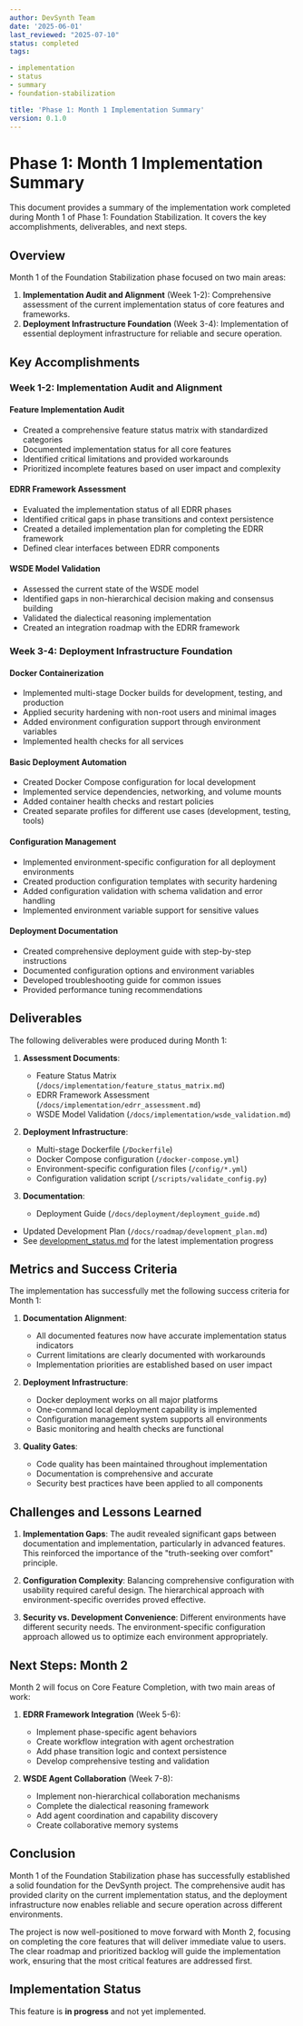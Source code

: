 ```yaml
---
author: DevSynth Team
date: '2025-06-01'
last_reviewed: "2025-07-10"
status: completed
tags:

- implementation
- status
- summary
- foundation-stabilization

title: 'Phase 1: Month 1 Implementation Summary'
version: 0.1.0
---
```


# Phase 1: Month 1 Implementation Summary

This document provides a summary of the implementation work completed during Month 1 of Phase 1: Foundation Stabilization. It covers the key accomplishments, deliverables, and next steps.

## Overview

Month 1 of the Foundation Stabilization phase focused on two main areas:

1. **Implementation Audit and Alignment** (Week 1-2): Comprehensive assessment of the current implementation status of core features and frameworks.
2. **Deployment Infrastructure Foundation** (Week 3-4): Implementation of essential deployment infrastructure for reliable and secure operation.


## Key Accomplishments

### Week 1-2: Implementation Audit and Alignment

#### Feature Implementation Audit

- Created a comprehensive feature status matrix with standardized categories
- Documented implementation status for all core features
- Identified critical limitations and provided workarounds
- Prioritized incomplete features based on user impact and complexity


#### EDRR Framework Assessment

- Evaluated the implementation status of all EDRR phases
- Identified critical gaps in phase transitions and context persistence
- Created a detailed implementation plan for completing the EDRR framework
- Defined clear interfaces between EDRR components


#### WSDE Model Validation

- Assessed the current state of the WSDE model
- Identified gaps in non-hierarchical decision making and consensus building
- Validated the dialectical reasoning implementation
- Created an integration roadmap with the EDRR framework


### Week 3-4: Deployment Infrastructure Foundation

#### Docker Containerization

- Implemented multi-stage Docker builds for development, testing, and production
- Applied security hardening with non-root users and minimal images
- Added environment configuration support through environment variables
- Implemented health checks for all services


#### Basic Deployment Automation

- Created Docker Compose configuration for local development
- Implemented service dependencies, networking, and volume mounts
- Added container health checks and restart policies
- Created separate profiles for different use cases (development, testing, tools)


#### Configuration Management

- Implemented environment-specific configuration for all deployment environments
- Created production configuration templates with security hardening
- Added configuration validation with schema validation and error handling
- Implemented environment variable support for sensitive values


#### Deployment Documentation

- Created comprehensive deployment guide with step-by-step instructions
- Documented configuration options and environment variables
- Developed troubleshooting guide for common issues
- Provided performance tuning recommendations


## Deliverables

The following deliverables were produced during Month 1:

1. **Assessment Documents**:
   - Feature Status Matrix (`/docs/implementation/feature_status_matrix.md`)
   - EDRR Framework Assessment (`/docs/implementation/edrr_assessment.md`)
   - WSDE Model Validation (`/docs/implementation/wsde_validation.md`)

2. **Deployment Infrastructure**:
   - Multi-stage Dockerfile (`/Dockerfile`)
   - Docker Compose configuration (`/docker-compose.yml`)
   - Environment-specific configuration files (`/config/*.yml`)
   - Configuration validation script (`/scripts/validate_config.py`)

3. **Documentation**:
   - Deployment Guide (`/docs/deployment/deployment_guide.md`)
  - Updated Development Plan (`/docs/roadmap/development_plan.md`)
  - See [development_status.md](../roadmap/development_status.md) for the latest implementation progress


## Metrics and Success Criteria

The implementation has successfully met the following success criteria for Month 1:

1. **Documentation Alignment**:
   - All documented features now have accurate implementation status indicators
   - Current limitations are clearly documented with workarounds
   - Implementation priorities are established based on user impact

2. **Deployment Infrastructure**:
   - Docker deployment works on all major platforms
   - One-command local deployment capability is implemented
   - Configuration management system supports all environments
   - Basic monitoring and health checks are functional

3. **Quality Gates**:
   - Code quality has been maintained throughout implementation
   - Documentation is comprehensive and accurate
   - Security best practices have been applied to all components


## Challenges and Lessons Learned

1. **Implementation Gaps**: The audit revealed significant gaps between documentation and implementation, particularly in advanced features. This reinforced the importance of the "truth-seeking over comfort" principle.

2. **Configuration Complexity**: Balancing comprehensive configuration with usability required careful design. The hierarchical approach with environment-specific overrides proved effective.

3. **Security vs. Development Convenience**: Different environments have different security needs. The environment-specific configuration approach allowed us to optimize each environment appropriately.


## Next Steps: Month 2

Month 2 will focus on Core Feature Completion, with two main areas of work:

1. **EDRR Framework Integration** (Week 5-6):
   - Implement phase-specific agent behaviors
   - Create workflow integration with agent orchestration
   - Add phase transition logic and context persistence
   - Develop comprehensive testing and validation

2. **WSDE Agent Collaboration** (Week 7-8):
   - Implement non-hierarchical collaboration mechanisms
   - Complete the dialectical reasoning framework
   - Add agent coordination and capability discovery
   - Create collaborative memory systems


## Conclusion

Month 1 of the Foundation Stabilization phase has successfully established a solid foundation for the DevSynth project. The comprehensive audit has provided clarity on the current implementation status, and the deployment infrastructure now enables reliable and secure operation across different environments.

The project is now well-positioned to move forward with Month 2, focusing on completing the core features that will deliver immediate value to users. The clear roadmap and prioritized backlog will guide the implementation work, ensuring that the most critical features are addressed first.
## Implementation Status

This feature is **in progress** and not yet implemented.
